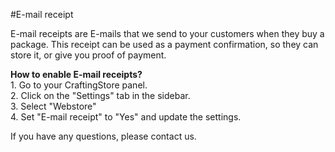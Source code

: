 #E-mail receipt

E-mail receipts are E-mails that we send to your customers when they buy a package. This receipt can be used as a payment confirmation, so they can store it, or give you proof of payment.

**How to enable E-mail receipts?**  
1\. Go to your CraftingStore panel.   
2\. Click on the "Settings" tab in the sidebar.  
3\. Select "Webstore"  
4\. Set "E-mail receipt" to "Yes" and update the settings.

If you have any questions, please contact us.